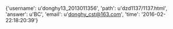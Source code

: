 {'username': u'donghy13_2013011356', 'path': u'dzd1137/1137.html', 'answer': u'BC', 'email': u'donghy_cst@163.com', 'time': '2016-02-22:18:20:39'}
